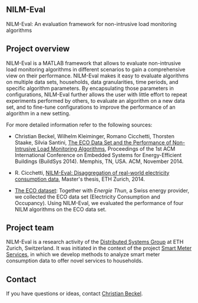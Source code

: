 ## NILM-Eval

NILM-Eval: An evaluation framework for non-intrusive load monitoring algorithms

## Project overview

NILM-Eval is a MATLAB framework that allows to evaluate non-intrusive load monitoring algorithms in different scenarios to gain a comprehensive view on their performance.
NILM-Eval makes it easy to evaluate algorithms on multiple data sets, households, data granularities, time periods, and specific algorithm parameters.
By encapsulating those parameters in configurations, NILM-Eval further allows the user with little effort to repeat experiments performed by others, to evaluate an algorithm on a new data set, and to fine-tune configurations to improve the performance of an algorithm in a new setting.

For more detailed information refer to the following sources:

* Christian Beckel, Wilhelm Kleiminger, Romano Cicchetti, Thorsten Staake, Silvia Santini, [The ECO Data Set and the Performance of Non-Intrusive Load Monitoring Algorithms](http://www.vs.inf.ethz.ch/publ/papers/beckel-2014-nilm.pdf), Proceedings of the 1st ACM International Conference on Embedded Systems for Energy-Efficient Buildings (BuildSys 2014). Memphis, TN, USA. ACM, November 2014.

* R. Cicchetti, [NILM-Eval: Disaggregation of real-world electricity consumption data](http://www.vs.inf.ethz.ch/res/project/eco-data-files/masters_thesis_chicchetti.pdf), Master's thesis, ETH Zurich, 2014.

* [The ECO dataset](http://www.vs.inf.ethz.ch/res/show.html?what=eco-data): Together with *Energie Thun*, a Swiss energy provider, we collected the ECO data set (Electricity Consumption and Occupancy). Using NILM-Eval, we evaluated the performance of four NILM algorithms on the ECO data set.

## Project team

NILM-Eval is a research activity of the [Distributed Systems Group](http://vs.inf.ethz.ch/) at ETH Zurich, Switzerland. It was initiated in the context of the project [Smart Meter Services](http://vs.inf.ethz.ch/res/show.html?what=smart-meter-services), in which we develop methods to analyze smart meter consumption data to offer novel services to households.

## Contact

If you have questions or ideas, contact [Christian Beckel](http://people.inf.ethz.ch/beckelc/).
